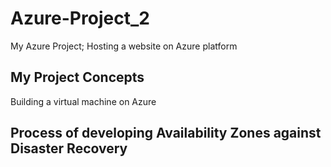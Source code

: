 # Azure-Project_2
My Azure Project; Hosting a website on Azure platform


## My Project Concepts
Building a virtual machine on Azure

## Process of developing Availability Zones against Disaster Recovery

